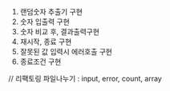 1. 랜덤숫자 추출기 구현
2. 숫자 입출력 구현
3. 숫자 비교 후, 결과출력구현
4. 재시작, 종료 구현
5. 잘못된 값 입력시 에러호출 구현
6. 종료조건 구현

//
리팩토링 파일나누기 : input, error, count, array